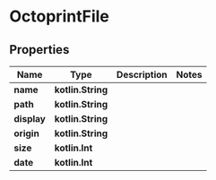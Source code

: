 
# OctoprintFile

## Properties
Name | Type | Description | Notes
------------ | ------------- | ------------- | -------------
**name** | **kotlin.String** |  | 
**path** | **kotlin.String** |  | 
**display** | **kotlin.String** |  | 
**origin** | **kotlin.String** |  | 
**size** | **kotlin.Int** |  | 
**date** | **kotlin.Int** |  | 



